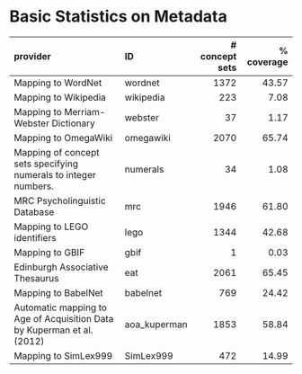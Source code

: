 # Basic Statistics on Metadata

| provider                                                               | ID           |   # concept sets |   % coverage |
|:-----------------------------------------------------------------------|:-------------|-----------------:|-------------:|
| Mapping to WordNet                                                     | wordnet      |             1372 |        43.57 |
| Mapping to Wikipedia                                                   | wikipedia    |              223 |         7.08 |
| Mapping to Merriam-Webster Dictionary                                  | webster      |               37 |         1.17 |
| Mapping to OmegaWiki                                                   | omegawiki    |             2070 |        65.74 |
| Mapping of concept sets specifying numerals to integer numbers.        | numerals     |               34 |         1.08 |
| MRC Psycholinguistic Database                                          | mrc          |             1946 |        61.80 |
| Mapping to LEGO identifiers                                            | lego         |             1344 |        42.68 |
| Mapping to GBIF                                                        | gbif         |                1 |         0.03 |
| Edinburgh Associative Thesaurus                                        | eat          |             2061 |        65.45 |
| Mapping to BabelNet                                                    | babelnet     |              769 |        24.42 |
| Automatic mapping to Age of Acquisition Data by Kuperman et al. (2012) | aoa_kuperman |             1853 |        58.84 |
| Mapping to SimLex999                                                   | SimLex999    |              472 |        14.99 |